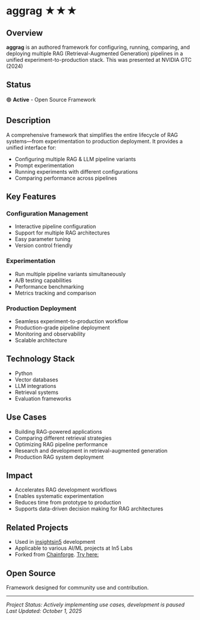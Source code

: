 # aggrag ★★★

## Overview

**aggrag** is an authored framework for configuring, running, comparing, and deploying multiple RAG (Retrieval-Augmented Generation) pipelines in a unified experiment-to-production stack. This was presented at NVIDIA GTC (2024)

## Status
🟢 **Active** - Open Source Framework

## Description

A comprehensive framework that simplifies the entire lifecycle of RAG systems—from experimentation to production deployment. It provides a unified interface for:
- Configuring multiple RAG & LLM pipeline variants
- Prompt experimentation
- Running experiments with different configurations
- Comparing performance across pipelines

## Key Features

### Configuration Management
- Interactive pipeline configuration
- Support for multiple RAG architectures
- Easy parameter tuning
- Version control friendly

### Experimentation
- Run multiple pipeline variants simultaneously
- A/B testing capabilities
- Performance benchmarking
- Metrics tracking and comparison

### Production Deployment
- Seamless experiment-to-production workflow
- Production-grade pipeline deployment
- Monitoring and observability
- Scalable architecture

## Technology Stack

- Python
- Vector databases
- LLM integrations
- Retrieval systems
- Evaluation frameworks


## Use Cases

- Building RAG-powered applications
- Comparing different retrieval strategies
- Optimizing RAG pipeline performance
- Research and development in retrieval-augmented generation
- Production RAG system deployment

## Impact

- Accelerates RAG development workflows
- Enables systematic experimentation
- Reduces time from prototype to production
- Supports data-driven decision making for RAG architectures

## Related Projects

- Used in [insightsin5](./insightsin5.md) development
- Applicable to various AI/ML projects at In5 Labs
- Forked from [Chainforge](https://chainforge.ai/). [Try here:](https://chainforge.ai/play/)

## Open Source

Framework designed for community use and contribution.

---

*Project Status:  Actively implementing use cases, development is paused*  
*Last Updated: October 1, 2025*
